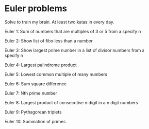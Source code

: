 # Euler problems

Solve to train my brain. At least two katas in every day.

Euler 1: Sum of numbers that are multiples of 3 or 5 from a specify n

Euler 2: Show list of fibo less than a number

Euler 3: Show largest prime number in a list of divisor numbers from a specify n

Euler 4: Largest palindrome product

Euler 5: Lowest common multiple of many numbers

Euler 6: Sum square difference

Euler 7: Nth prime number

Euler 8: Largest product of consecutive n digit in a n digit numbers

Euler 9: Pythagorean triplets

Euler 10: Summation of primes
